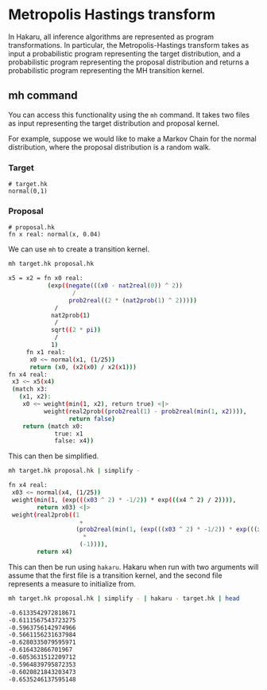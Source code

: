 # Metropolis Hastings transform

In Hakaru, all inference algorithms are represented as program
transformations. In particular, the Metropolis-Hastings transform
takes as input a probabilistic program representing the target
distribution, and a probabilistic program representing the proposal
distribution and returns a probabilistic program representing the MH
transition kernel.

## mh command

You can access this functionality using the `mh` command. It takes
two files as input representing the target distribution and proposal
kernel.

For example, suppose we would like to make a Markov Chain for the
normal distribution, where the proposal distribution is a random walk.

### Target
````nohighlight
# target.hk
normal(0,1)
````

### Proposal
````nohighlight
# proposal.hk
fn x real: normal(x, 0.04)
````

We can use `mh` to create a transition kernel.

````bash
mh target.hk proposal.hk

x5 = x2 = fn x0 real: 
           (exp((negate(((x0 - nat2real(0)) ^ 2))
                  / 
                 prob2real((2 * (nat2prob(1) ^ 2)))))
             / 
            nat2prob(1)
             / 
            sqrt((2 * pi))
             / 
            1)
     fn x1 real: 
      x0 <~ normal(x1, (1/25))
      return (x0, (x2(x0) / x2(x1)))
fn x4 real: 
 x3 <~ x5(x4)
 (match x3: 
   (x1, x2): 
    x0 <~ weight(min(1, x2), return true) <|> 
          weight(real2prob((prob2real(1) - prob2real(min(1, x2)))),
                 return false)
    return (match x0: 
             true: x1
             false: x4))

````

This can then be simplified.

````bash
mh target.hk proposal.hk | simplify -

fn x4 real: 
 x03 <~ normal(x4, (1/25))
 weight(min(1, (exp(((x03 ^ 2) * -1/2)) * exp(((x4 ^ 2) / 2)))),
        return x03) <|> 
 weight(real2prob((1
                    + 
                   (prob2real(min(1, (exp(((x03 ^ 2) * -1/2)) * exp(((x4 ^ 2) / 2)))))
                     * 
                    (-1)))),
        return x4)
````
		
This can then be run using `hakaru`. Hakaru when run with two
arguments will assume that the first file is a transition kernel,
and the second file represents a measure to initialize from.
		

````bash
mh target.hk proposal.hk | simplify - | hakaru - target.hk | head

-0.6133542972818671
-0.6111567543723275
-0.5963756142974966
-0.5661156231637984
-0.6280335079595971
-0.616432866701967
-0.6053631512209712
-0.5964839795872353
-0.6020821843203473
-0.6535246137595148
````
